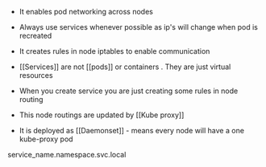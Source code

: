 
- It enables pod networking across nodes

- Always use services whenever possible as ip's will change when pod is recreated
- It creates rules in node iptables to enable communication
- [[Services]] are not [[pods]] or containers . They are just virtual resources
- When you create service you are just creating some rules in node routing 
- This node routings are updated by [[Kube proxy]] 
- It is deployed as [[Daemonset]] - means every node will have a one kube-proxy pod

service_name.namespace.svc.local